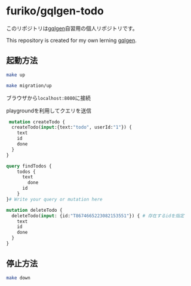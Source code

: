 # furiko/gqlgen-todo
このリポジトリは[gqlgen](https://gqlgen.com/getting-started/)自習用の個人リポジトリです。

This repository is created for my own lerning [gqlgen](https://gqlgen.com/getting-started/).

## 起動方法

```bash
make up

make migration/up
```

ブラウザから`localhost:8080`に接続

playgroundを利用してクエリを送信
```graphql
 mutation createTodo {
  createTodo(input:{text:"todo", userId:"1"}) {
    text
    id
    done
  }
}

query findTodos {
    todos {
      text
    	done
      id
    }
}# Write your query or mutation here

mutation deleteTodo {
  deleteTodo(input: {id:"T8674665223082153551"}) { # 存在するidを指定
    text
    id
    done
  }
}

```

## 停止方法
```bash
make down
```
